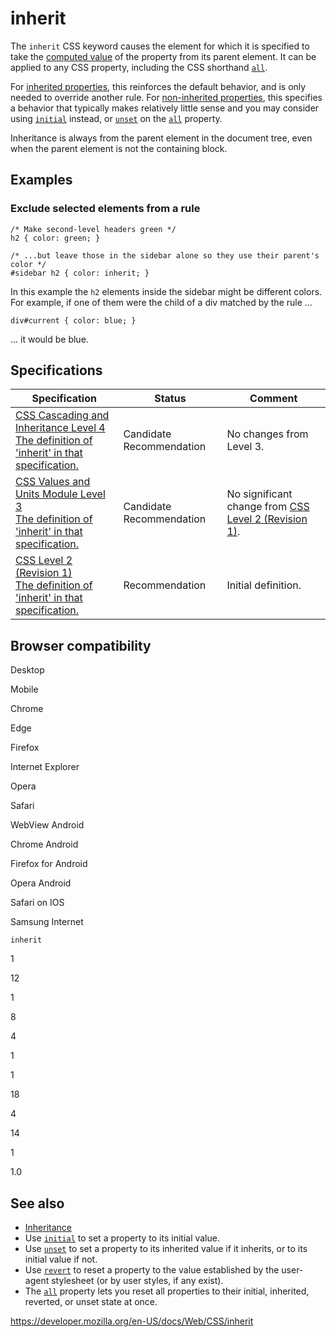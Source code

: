 # inherit

The `inherit` CSS keyword causes the element for which it is specified to take the [computed value](computed_value) of the property from its parent element. It can be applied to any CSS property, including the CSS shorthand [`all`](all).

For [inherited properties](inheritance#inherited_properties), this reinforces the default behavior, and is only needed to override another rule. For [non-inherited properties](inheritance#non-inherited_properties), this specifies a behavior that typically makes relatively little sense and you may consider using [`initial`](initial) instead, or [`unset`](unset) on the [`all`](all) property.

Inheritance is always from the parent element in the document tree, even when the parent element is not the containing block.

## Examples

### Exclude selected elements from a rule

    /* Make second-level headers green */
    h2 { color: green; }

    /* ...but leave those in the sidebar alone so they use their parent's color */
    #sidebar h2 { color: inherit; }

In this example the `h2` elements inside the sidebar might be different colors. For example, if one of them were the child of a div matched by the rule ...

    div#current { color: blue; }

... it would be blue.

## Specifications

<table><thead><tr class="header"><th>Specification</th><th>Status</th><th>Comment</th></tr></thead><tbody><tr class="odd"><td><a href="https://drafts.csswg.org/css-cascade/#inherit">CSS Cascading and Inheritance Level 4<br />
<span class="small">The definition of 'inherit' in that specification.</span></a></td><td><span class="spec-cr">Candidate Recommendation</span></td><td>No changes from Level 3.</td></tr><tr class="even"><td><a href="https://drafts.csswg.org/css-values-3/#common-keywords">CSS Values and Units Module Level 3<br />
<span class="small">The definition of 'inherit' in that specification.</span></a></td><td><span class="spec-cr">Candidate Recommendation</span></td><td>No significant change from <a href="https://www.w3.org/TR/CSS2/">CSS Level 2 (Revision 1)</a>.</td></tr><tr class="odd"><td><a href="https://www.w3.org/TR/CSS2/cascade.html#value-def-inherit">CSS Level 2 (Revision 1)<br />
<span class="small">The definition of 'inherit' in that specification.</span></a></td><td><span class="spec-rec">Recommendation</span></td><td>Initial definition.</td></tr></tbody></table>

## Browser compatibility

Desktop

Mobile

Chrome

Edge

Firefox

Internet Explorer

Opera

Safari

WebView Android

Chrome Android

Firefox for Android

Opera Android

Safari on IOS

Samsung Internet

`inherit`

1

12

1

8

4

1

1

18

4

14

1

1.0

## See also

- <a href="inheritance" class="internal">Inheritance</a>
- Use [`initial`](initial) to set a property to its initial value.
- Use [`unset`](unset) to set a property to its inherited value if it inherits, or to its initial value if not.
- Use [`revert`](revert) to reset a property to the value established by the user-agent stylesheet (or by user styles, if any exist).
- The [`all`](all) property lets you reset all properties to their initial, inherited, reverted, or unset state at once.

<a href="https://developer.mozilla.org/en-US/docs/Web/CSS/inherit" class="_attribution-link">https://developer.mozilla.org/en-US/docs/Web/CSS/inherit</a>
